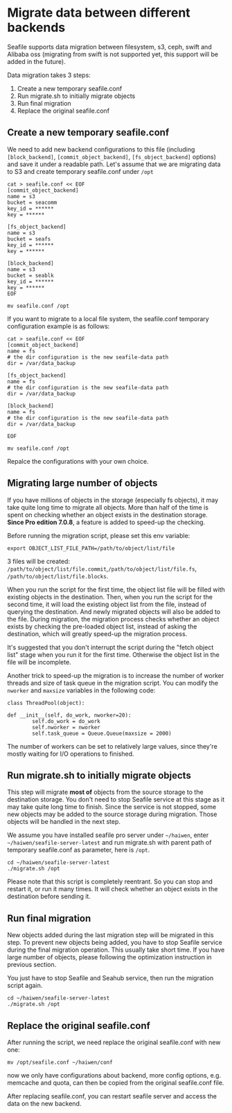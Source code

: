# Migrate data between different backends

Seafile supports data migration between filesystem, s3, ceph, swift and Alibaba oss (migrating from swift is not supported yet, this support will be added in the future).

Data migration takes 3 steps:

1. Create a new temporary seafile.conf
2. Run migrate.sh to initially migrate objects
3. Run final migration
4. Replace the original seafile.conf

## Create a new temporary seafile.conf

We need to add new backend configurations to this file (including `[block_backend]`, `[commit_object_backend]`, `[fs_object_backend]` options) and save it under a readable path.
Let's assume that we are migrating data to S3 and create temporary seafile.conf under `/opt`

```
cat > seafile.conf << EOF
[commit_object_backend]
name = s3
bucket = seacomm
key_id = ******
key = ******

[fs_object_backend]
name = s3
bucket = seafs
key_id = ******
key = ******

[block_backend]
name = s3
bucket = seablk
key_id = ******
key = ******
EOF

mv seafile.conf /opt

```

If you want to migrate to a local file system, the seafile.conf temporary configuration example is as follows:

```
cat > seafile.conf << EOF
[commit_object_backend]
name = fs
# the dir configuration is the new seafile-data path
dir = /var/data_backup

[fs_object_backend]
name = fs
# the dir configuration is the new seafile-data path
dir = /var/data_backup

[block_backend]
name = fs
# the dir configuration is the new seafile-data path
dir = /var/data_backup

EOF

mv seafile.conf /opt

```

Repalce the configurations with your own choice.

## Migrating large number of objects

If you have millions of objects in the storage (especially fs objects), it may take quite long time to migrate all objects. More than half of the time is spent on checking whether an object exists in the destination storage. **Since Pro edition 7.0.8**, a feature is added to speed-up the checking.

Before running the migration script, please set this env variable:

```
export OBJECT_LIST_FILE_PATH=/path/to/object/list/file

```

3 files will be created: `/path/to/object/list/file.commit`,`/path/to/object/list/file.fs`, `/path/to/object/list/file.blocks`.

When you run the script for the first time, the object list file will be filled with existing objects in the destination. Then, when you run the script for the second time, it will load the existing object list from the file, instead of querying the destination. And newly migrated objects will also be added to the file. During migration, the migration process checks whether an object exists by checking the pre-loaded object list, instead of asking the destination, which will greatly speed-up the migration process.

It's suggested that you don't interrupt the script during the "fetch object list" stage when you run it for the first time. Otherwise the object list in the file will be incomplete.

Another trick to speed-up the migration is to increase the number of worker threads and size of task queue in the migration script. You can modify the `nworker` and `maxsize` variables in the following code:

```
class ThreadPool(object):
    
def __init__(self, do_work, nworker=20):
        self.do_work = do_work
        self.nworker = nworker
        self.task_queue = Queue.Queue(maxsize = 2000)

```

The number of workers can be set to relatively large values, since they're mostly waiting for I/O operations to finished.

## Run migrate.sh to initially migrate objects

This step will migrate **most of** objects from the source storage to the destination storage. You don't need to stop Seafile service at this stage as it may take quite long time to finish. Since the service is not stopped, some new objects may be added to the source storage during migration. Those objects will be handled in the next step.

We assume you have installed seafile pro server under `~/haiwen`, enter `~/haiwen/seafile-server-latest` and run migrate.sh with parent path of temporary seafile.conf as parameter, here is `/opt`.

```
cd ~/haiwen/seafile-server-latest
./migrate.sh /opt

```

Please note that this script is completely reentrant. So you can stop and restart it, or run it many times. It will check whether an object exists in the destination before sending it.

## Run final migration

New objects added during the last migration step will be migrated in this step. To prevent new objects being added, you have to stop Seafile service during the final migration operation. This usually take short time. If you have large number of objects, please following the optimization instruction in previous section.

You just have to stop Seafile and Seahub service, then run the migration script again.

```
cd ~/haiwen/seafile-server-latest
./migrate.sh /opt

```

## Replace the original seafile.conf

After running the script, we need replace the original seafile.conf with new one:

```
mv /opt/seafile.conf ~/haiwen/conf

```

now we only have configurations about backend, more config options, e.g. memcache and quota, can then be copied from the original seafile.conf file.

After replacing seafile.conf, you can restart seafile server and access the data on the new backend.
